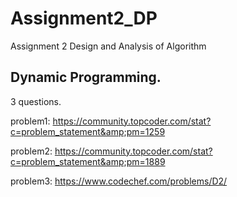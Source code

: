 # Assignment2_DP

Assignment 2  Design and Analysis of Algorithm

## Dynamic Programming. 

3 questions.  

problem1: https://community.topcoder.com/stat?c=problem_statement&amp;pm=1259 

problem2: https://community.topcoder.com/stat?c=problem_statement&amp;pm=1889 

problem3: https://www.codechef.com/problems/D2/
